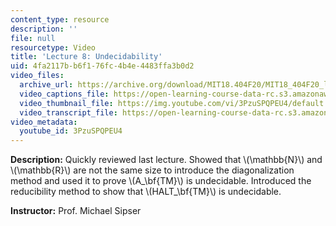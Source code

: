 ```yaml
---
content_type: resource
description: ''
file: null
resourcetype: Video
title: 'Lecture 8: Undecidability'
uid: 4fa2117b-b6f1-76fc-4b4e-4483ffa3b0d2
video_files:
  archive_url: https://archive.org/download/MIT18.404F20/MIT18_404F20_lec08_300k.mp4
  video_captions_file: https://open-learning-course-data-rc.s3.amazonaws.com/18-404j-theory-of-computation-fall-2020/c2b26760fd3153f988d1bcaa68f5e439_3PzuSPQPEU4.vtt
  video_thumbnail_file: https://img.youtube.com/vi/3PzuSPQPEU4/default.jpg
  video_transcript_file: https://open-learning-course-data-rc.s3.amazonaws.com/18-404j-theory-of-computation-fall-2020/ee8ea0832eeac91d9fdc5e20d19f9e22_3PzuSPQPEU4.pdf
video_metadata:
  youtube_id: 3PzuSPQPEU4
---
```


**Description:** Quickly reviewed last lecture. Showed that \\(\\mathbb{N}\\) and \\(\\mathbb{R}\\) are not the same size to introduce the diagonalization method and used it to prove \\(A\_\\bf{TM}\\) is undecidable. Introduced the reducibility method to show that \\(HALT\_\\bf{TM}\\) is undecidable.

**Instructor:** Prof. Michael Sipser